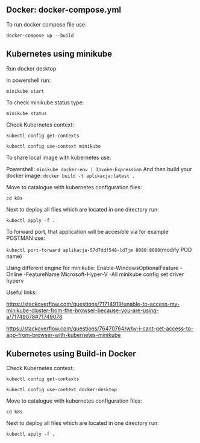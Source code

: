 
## Docker: docker-compose.yml
To run docker compose file use:

```docker-compose up --build```

## Kubernetes using minikube

Run docker desktop

In powershell run:

```minikube start```

To check minikube status type:

```minikube status```

Check Kubernetes context:

```kubectl config get-contexts```

```kubectl config use-context minikube```

To share local image with kubernetes use:

Powershell: ```minikube docker-env | Invoke-Expression```
And then build your docker image:
```docker build -t aplikacja:latest .```

Move to catalogue with kubernetes configuration files:

```cd k8s```

Next to deploy all files which are located in one directory run:

```kubectl apply -f .```

To forward port, that application will be accesible via for example POSTMAN use:

```kubectl port-forward aplikacja-57d7ddf548-ld7jm 8080:8080```(modify POD name)


Using different engine for minikube:
Enable-WindowsOptionalFeature -Online -FeatureName Microsoft-Hyper-V -All
minikube config set driver hyperv

Useful links:

https://stackoverflow.com/questions/71714919/unable-to-access-my-minikube-cluster-from-the-browser-because-you-are-using-a/71749078#71749078

https://stackoverflow.com/questions/76470764/why-i-cant-get-access-to-app-from-browser-with-kubernetes-minikube

## Kubernetes using Build-in Docker

Check Kubernetes context:

```kubectl config get-contexts```

```kubectl config use-context docker-desktop```

Move to catalogue with kubernetes configuration files:

```cd k8s```

Next to deploy all files which are located in one directory run:

```kubectl apply -f .```